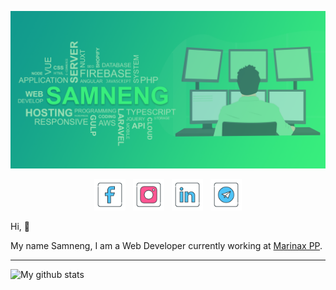 [![Samneng](https://github.com/samneng/samneng/blob/master/asset/git-cover.png?raw=true)](https://samneng.netlify.app)


<p align='center'>
<a href="https://www.facebook.com/u.samneng"><img height="50" src="https://github.com/samneng/samneng/blob/master/asset/fb.png?raw=true"></a>&nbsp;&nbsp;
<a href="https://www.instagram.com/neng_jr"><img height="50" src="https://github.com/samneng/samneng/blob/master/asset/ig.png?raw=true"></a>&nbsp;&nbsp;
<a href="https://www.linkedin.com/in/ungsamneng"><img height="50" src="https://github.com/samneng/samneng/blob/master/asset/linkin.png?raw=true"></a>&nbsp;&nbsp;
<a href="https://t.me/ungsamneng"><img height="50" src="https://github.com/samneng/samneng/blob/master/asset/telegram.png?raw=true"></a>
</p>

Hi, 👋

My name Samneng, I am a Web Developer currently working at [Marinax PP](https://cambodia.marinax.co.jp/).

 ---

![My github stats](https://github-readme-stats.vercel.app/api?username=samneng&show_icons=true&theme=vue&layout=compact)
